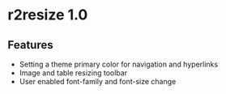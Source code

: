 # r2resize 1.0

## Features

* Setting a theme primary color for navigation and hyperlinks
* Image and table resizing toolbar
* User enabled font-family and font-size change
